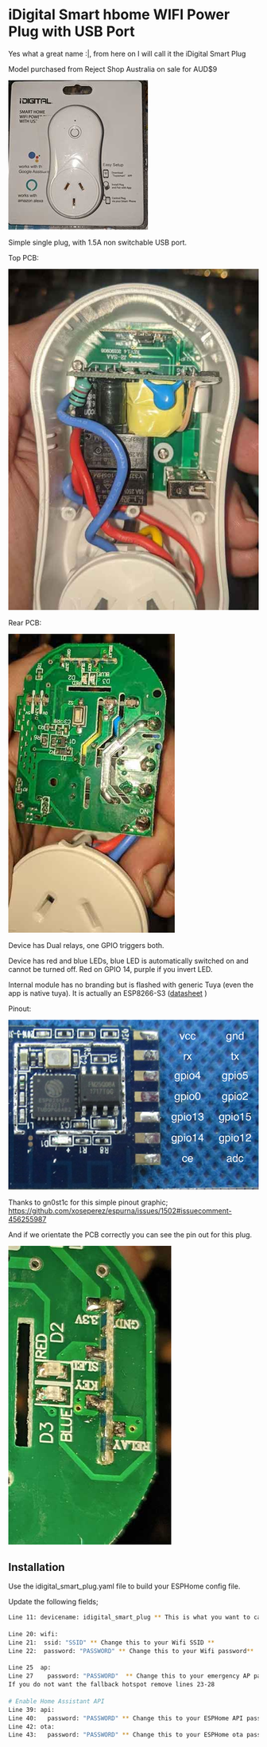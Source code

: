# iDigital Smart hbome WIFI Power Plug with USB Port

Yes what a great name :|, from here on I will call it the iDigital Smart Plug

Model purchased from Reject Shop Australia on sale for AUD$9

![Image](./images/device.jpg?raw=true)

Simple single plug, with 1.5A non switchable USB port.

Top PCB:

![Image](./images/PCBtop.jpg?raw=true)

Rear PCB:

![Image](./images/PCBrear.jpg?raw=true)

Device has Dual relays, one GPIO triggers both.

Device has red and blue LEDs, blue LED is automatically switched on and cannot be turned off. Red on GPIO 14, purple if you invert LED.

Internal module has no branding but is flashed with generic Tuya (even the app is native tuya). It is actually an ESP8266-S3 ([datasheet](./images/ESP8266-S3_WiFi_Module_Datasheet.pdf) )

Pinout:

![Image](./images/pinout.png?raw=true)

Thanks to gn0st1c for this simple pinout graphic; https://github.com/xoseperez/espurna/issues/1502#issuecomment-456255987

And if we orientate the PCB correctly you can see the pin out for this plug.

![Image](./images/PCBclose.jpg?raw=true)



## Installation

Use the idigital_smart_plug.yaml file to build your ESPHome config file.

Update the following fields;
```bash
Line 11: devicename: idigital_smart_plug ** This is what you want to call your ESPHome node **

Line 20: wifi:
Line 21:  ssid: "SSID" ** Change this to your Wifi SSID **
Line 22:  password: "PASSWORD" ** Change this to your Wifi password**

Line 25  ap:
Line 27    password: "PASSWORD"  ** Change this to your emergency AP password**
If you do not want the fallback hotspot remove lines 23-28

# Enable Home Assistant API
Line 39: api:
Line 40:   password: "PASSWORD" ** Change this to your ESPHome API password**
Line 42: ota:
Line 43:   password: "PASSWORD" ** Change this to your ESPHome ota password**

```
